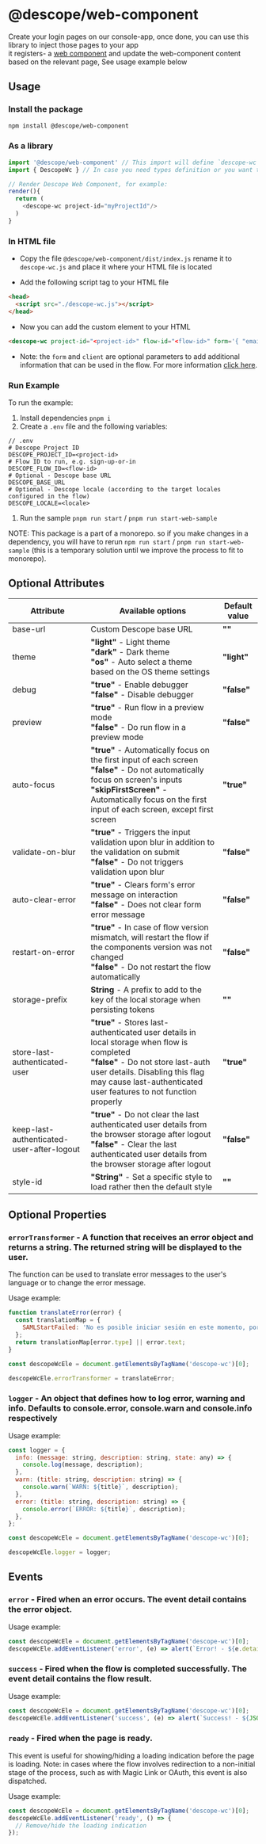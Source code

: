 # @descope/web-component

Create your login pages on our console-app, once done, you can use this library to inject those pages to your app</br>
it registers- a [web component](https://developer.mozilla.org/en-US/docs/Web/Web_Components) and update the web-component content based on the relevant page,
See usage example below

## Usage

### Install the package

```bash
npm install @descope/web-component
```

### As a library

```js
import '@descope/web-component' // This import will define `descope-wc` custom element
import { DescopeWc } // In case you need types definition or you want to use the class directly

// Render Descope Web Component, for example:
render(){
  return (
    <descope-wc project-id="myProjectId"/>
  )
}
```

### In HTML file

- Copy the file `@descope/web-component/dist/index.js` rename it to `descope-wc.js` and place it where your HTML file is located

- Add the following script tag to your HTML file

```html
<head>
  <script src="./descope-wc.js"></script>
</head>
```

- Now you can add the custom element to your HTML

```html
<descope-wc project-id="<project-id>" flow-id="<flow-id>" form='{ "email": "predefinedname@domain.com", "myCustomInput": "12" }' client='{ "browserVersion": window.navigator.appVersion }'></descope-wc>
```

- Note: the `form` and `client` are optional parameters to add additional information that can be used in the flow. For more information [click here](https://docs.descope.com/knowledgebase/descopeflows/flowinputs/#HTML).

### Run Example

To run the example:

1. Install dependencies `pnpm i`
1. Create a `.env` file and the following variables:

```env
// .env
# Descope Project ID
DESCOPE_PROJECT_ID=<project-id>
# Flow ID to run, e.g. sign-up-or-in
DESCOPE_FLOW_ID=<flow-id>
# Optional - Descope base URL
DESCOPE_BASE_URL
# Optional - Descope locale (according to the target locales configured in the flow)
DESCOPE_LOCALE=<locale>
```

1. Run the sample `pnpm run start` / `pnpm run start-web-sample`

NOTE: This package is a part of a monorepo. so if you make changes in a dependency, you will have to rerun `npm run start` / `pnpm run start-web-sample` (this is a temporary solution until we improve the process to fit to monorepo).

## Optional Attributes

| Attribute                                 | Available options                                                                                                                                                                                                                          | Default value |
| ----------------------------------------- | ------------------------------------------------------------------------------------------------------------------------------------------------------------------------------------------------------------------------------------------ | ------------- |
| base-url                                  | Custom Descope base URL                                                                                                                                                                                                                    | **""**        |
| theme                                     | **"light"** - Light theme</br>**"dark"** - Dark theme</br>**"os"** - Auto select a theme based on the OS theme settings                                                                                                                    | **"light"**   |
| debug                                     | **"true"** - Enable debugger</br>**"false"** - Disable debugger                                                                                                                                                                            | **"false"**   |
| preview                                   | **"true"** - Run flow in a preview mode</br>**"false"** - Do run flow in a preview mode                                                                                                                                                    | **"false"**   |
| auto-focus                                | **"true"** - Automatically focus on the first input of each screen</br>**"false"** - Do not automatically focus on screen's inputs</br>**"skipFirstScreen"** - Automatically focus on the first input of each screen, except first screen  | **"true"**    |
| validate-on-blur                          | **"true"** - Triggers the input validation upon blur in addition to the validation on submit</br>**"false"** - Do not triggers validation upon blur</br>                                                                                   | **"false"**   |
| auto-clear-error                          | **"true"** - Clears form's error message on interaction</br>**"false"** - Does not clear form error message</br>                                                                                                                           | **"false"**   |
| restart-on-error                          | **"true"** - In case of flow version mismatch, will restart the flow if the components version was not changed</br>**"false"** - Do not restart the flow automatically</br>                                                                | **"false"**   |
| storage-prefix                            | **String** - A prefix to add to the key of the local storage when persisting tokens                                                                                                                                                        | **""**        |
| store-last-authenticated-user             | **"true"** - Stores last-authenticated user details in local storage when flow is completed</br>**"false"** - Do not store last-auth user details. Disabling this flag may cause last-authenticated user features to not function properly | **"true"**    |
| keep-last-authenticated-user-after-logout | **"true"** - Do not clear the last authenticated user details from the browser storage after logout</br>**"false"** - Clear the last authenticated user details from the browser storage after logout                                      | **"false"**   |
| style-id                                  | **"String"** - Set a specific style to load rather then the default style                                                                                                                                                                  | **""**        |

## Optional Properties

### `errorTransformer` - A function that receives an error object and returns a string. The returned string will be displayed to the user.

The function can be used to translate error messages to the user's language or to change the error message.

Usage example:

```javascript
function translateError(error) {
  const translationMap = {
    SAMLStartFailed: 'No es posible iniciar sesión en este momento, por favor intenta nuevamente más tarde',
  };
  return translationMap[error.type] || error.text;
}

const descopeWcEle = document.getElementsByTagName('descope-wc')[0];

descopeWcEle.errorTransformer = translateError;
```

### `logger` - An object that defines how to log error, warning and info. Defaults to console.error, console.warn and console.info respectively

Usage example:

```javascript
const logger = {
  info: (message: string, description: string, state: any) => {
    console.log(message, description);
  },
  warn: (title: string, description: string) => {
    console.warn(`WARN: ${title}`, description);
  },
  error: (title: string, description: string) => {
    console.error(`ERROR: ${title}`, description);
  },
};

const descopeWcEle = document.getElementsByTagName('descope-wc')[0];

descopeWcEle.logger = logger;
```

## Events

### `error` - Fired when an error occurs. The event detail contains the error object.

Usage example:

```javascript
const descopeWcEle = document.getElementsByTagName('descope-wc')[0];
descopeWcEle.addEventListener('error', (e) => alert(`Error! - ${e.detail.errorMessage}`));
```

### `success` - Fired when the flow is completed successfully. The event detail contains the flow result.

Usage example:

```javascript
const descopeWcEle = document.getElementsByTagName('descope-wc')[0];
descopeWcEle.addEventListener('success', (e) => alert(`Success! - ${JSON.stringify(e.detail)}`));
```

### `ready` - Fired when the page is ready.

This event is useful for showing/hiding a loading indication before the page is loading.
Note: in cases where the flow involves redirection to a non-initial stage of the process, such as with Magic Link or OAuth, this event is also dispatched.

Usage example:

```javascript
const descopeWcEle = document.getElementsByTagName('descope-wc')[0];
descopeWcEle.addEventListener('ready', () => {
  // Remove/hide the loading indication
});
```
